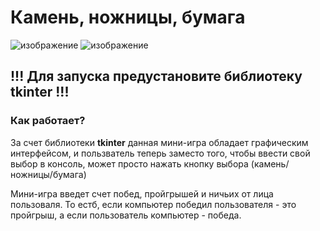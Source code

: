 # Камень, ножницы, бумага
![изображение](https://github.com/MaksimLaptevv/tkinter-projects/assets/165895340/ddc5c053-9f13-403d-918b-1a5bc249dd56)
![изображение](https://github.com/MaksimLaptevv/tkinter-projects/assets/165895340/a9b09493-987d-4def-8a11-fd47ff0001b8)

## !!! Для запуска предустановите библиотеку tkinter !!!
### Как работает?
За счет библиотеки **tkinter** данная мини-игра обладает графическим интерфейсом, и пользватель теперь заместо того, чтобы ввести свой выбор в консоль, может просто нажать кнопку выбора (камень/ножницы/бумага) 

Мини-игра введет счет побед, пройгрышей и ничьих от лица пользоваля. То естб, если компьютер победил пользователя - это пройгрыш, а если пользователь компьютер - победа. 
